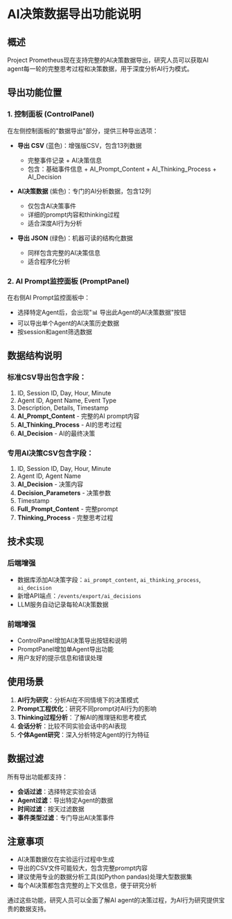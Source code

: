 # AI决策数据导出功能说明

## 概述

Project Prometheus现在支持完整的AI决策数据导出，研究人员可以获取AI agent每一轮的完整思考过程和决策数据，用于深度分析AI行为模式。

## 导出功能位置

### 1. 控制面板 (ControlPanel)
在左侧控制面板的"数据导出"部分，提供三种导出选项：

- **导出 CSV** (蓝色)：增强版CSV，包含13列数据
  - 完整事件记录 + AI决策信息
  - 包含：基础事件信息 + AI_Prompt_Content + AI_Thinking_Process + AI_Decision

- **AI决策数据** (紫色)：专门的AI分析数据，包含12列
  - 仅包含AI决策事件
  - 详细的prompt内容和thinking过程
  - 适合深度AI行为分析

- **导出 JSON** (绿色)：机器可读的结构化数据
  - 同样包含完整的AI决策信息
  - 适合程序化分析

### 2. AI Prompt监控面板 (PromptPanel)  
在右侧AI Prompt监控面板中：

- 选择特定Agent后，会出现"📊 导出此Agent的AI决策数据"按钮
- 可以导出单个Agent的AI决策历史数据
- 按session和agent筛选数据

## 数据结构说明

### 标准CSV导出包含字段：
1. ID, Session ID, Day, Hour, Minute
2. Agent ID, Agent Name, Event Type 
3. Description, Details, Timestamp
4. **AI_Prompt_Content** - 完整的AI prompt内容
5. **AI_Thinking_Process** - AI的思考过程
6. **AI_Decision** - AI的最终决策

### 专用AI决策CSV包含字段：
1. ID, Session ID, Day, Hour, Minute
2. Agent ID, Agent Name
3. **AI_Decision** - 决策内容
4. **Decision_Parameters** - 决策参数 
5. Timestamp
6. **Full_Prompt_Content** - 完整prompt
7. **Thinking_Process** - 完整思考过程

## 技术实现

### 后端增强
- 数据库添加AI决策字段：`ai_prompt_content`, `ai_thinking_process`, `ai_decision`
- 新增API端点：`/events/export/ai_decisions`
- LLM服务自动记录每轮AI决策数据

### 前端增强  
- ControlPanel增加AI决策导出按钮和说明
- PromptPanel增加单Agent导出功能
- 用户友好的提示信息和错误处理

## 使用场景

1. **AI行为研究**：分析AI在不同情境下的决策模式
2. **Prompt工程优化**：研究不同prompt对AI行为的影响
3. **Thinking过程分析**：了解AI的推理链和思考模式
4. **会话分析**：比较不同实验会话中的AI表现
5. **个体Agent研究**：深入分析特定Agent的行为特征

## 数据过滤

所有导出功能都支持：
- **会话过滤**：选择特定实验会话
- **Agent过滤**：导出特定Agent的数据  
- **时间过滤**：按天过滤数据
- **事件类型过滤**：专门导出AI决策事件

## 注意事项

- AI决策数据仅在实验运行过程中生成
- 导出的CSV文件可能较大，包含完整prompt内容
- 建议使用专业的数据分析工具(如Python pandas)处理大型数据集
- 每个AI决策都包含完整的上下文信息，便于研究分析

通过这些功能，研究人员可以全面了解AI agent的决策过程，为AI行为研究提供宝贵的数据支持。